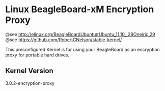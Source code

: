 Linux BeagleBoard-xM Encryption Proxy
=====================================

@see http://elinux.org/BeagleBoardUbuntu#Ubuntu_11.10_.28Oneiric.29
@see https://github.com/RobertCNelson/stable-kernel/

This preconfigured Kernel is for using your BeagleBoard as an encryption proxy for portable hard drives.


Kernel Version
--------------

3.0.2-encryption-proxy
